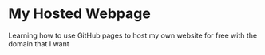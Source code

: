 # My Hosted Webpage
Learning how to use GitHub pages to host my own website for free with the domain that I want 
